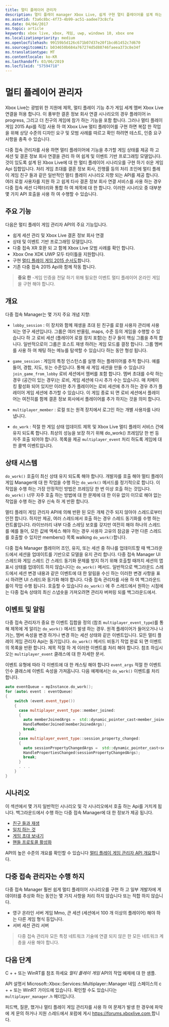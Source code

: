 ```yaml
---
title: 멀티 플레이어 관리자
description: 멀티 플레이 manager Xbox Live, 쉽게 구현 멀티 플레이어를 설계 하는 높은 수준의 API에 알아봅니다.
ms.assetid: f3a6c8bc-4f73-4b99-ac51-aadee73c8cfa
ms.date: 04/04/2017
ms.topic: article
keywords: xbox live, xbox, 게임, uwp, windows 10, xbox one
ms.localizationpriority: medium
ms.openlocfilehash: 99159b5d126c671b07d37e20f1bcd61452c7d670
ms.sourcegitcommit: b034650b684a767274d5d88746faeea373c8e34f
ms.translationtype: MT
ms.contentlocale: ko-KR
ms.lasthandoff: 03/06/2019
ms.locfileid: "57594718"
---
```

# <a name="multiplayer-manager"></a>멀티 플레이어 관리자

Xbox Live는 광범위 한 지원에 제목, 멀티 플레이 기능 추가 게임 세계 멤버 Xbox Live 연결을 허용 합니다.  이 풍부한 결혼 정보 회사 연결 시나리오의 경우 플레이어 in progress, 그리고 더 친구의 게임에 참가 하는 기능을 포함 합니다. 그러나 멀티 플레이 게임 2015 Api를 직접 사용 하 여 Xbox Live 멀티 플레이어를 구현 하면 복잡 한 작업을 위해 상당 수준의 디자인 요구 및 모범 사례를 따르고 확인 하려면 테스트, 인증 요구 사항을 충족 수 있습니다.

다중 접속 관리자를 사용 하면 멀티 플레이어에 기능을 추가할 게임 상태를 제공 하 고 세션 및 결혼 정보 회사 연결을 관리 하 여 쉽게 및 이벤트 기반 프로그래밍 모델입니다. 것이 있도록 설계 된 Xbox Live에 대 한 멀티 플레이어 시나리오를 구현 하기 쉬운 게임 Api 집합입니다. 처리 게임 초대를 결혼 정보 회사, 진행률 등의 처리 조인에 멀티 플레이 게임 친구 들과 같은 일반적인 멀티 플레이 시나리오 지향 되는 API를 제공 합니다. 여러 로컬 사용자를 지원 하 고 쉽게 타사 결혼 정보 회사 연결 서비스를 사용 하는 경우 다중 접속 세션 디렉터리와 통합 하 여 제목에 대 한 합니다. 이러한 시나리오 중 대부분 몇 가지 API 호출을 사용 하 여 수행할 수 있습니다.

## <a name="key-features"></a>주요 기능
다음은 멀티 플레이 게임 관리자 API의 주요 기능입니다.

* 쉽게 세션 관리 및 Xbox Live 결혼 정보 회사 연결
* 상태 및 이벤트 기반 프로그래밍 모델입니다.
* 다중 접속 XR 호환 되 고 함께 Xbox Live 모범 사례를 확인 합니다.
* Xbox One XDK UWP 모두 타이틀을 지원합니다.
* 구현 [멀티 플레이 게임 2015 순서도](https://developer.xboxlive.com/en-us/platform/development/education/Documents/Xbox%20One%20Multiplayer%202015%20Developer%20Flowcharts.aspx)합니다.
* 기존 다중 접속 2015 Api와 함께 작동 합니다.

>**중요 한** -게임 인증을 전달 하기 위해 필요한 이벤트 멀티 플레이어 온라인 게임을 구현 해야 합니다.

## <a name="overview"></a>개요
다중 접속 Manager는 몇 가지 주요 개념 지향:
* `lobby_session` : 이 장치와 함께 재생을 초대 된 친구를 로컬 사용자 관리에 사용 되는 영구 세션입니다. 그룹은 여러 반올림, maps, 수준 등의 게임을 수행할 수 있습니다 하 고 로비 세션 (플레이어 로컬 장치 포함)는 친구 들이 핵심 그룹을 추적 합니다. 일반적으로이 그룹은 호스트 재생 하려는 게임 모드를 결정 합니다. 그룹 멤버를 사용 하 여 채팅 하는 메뉴를 탐색할 수 있습니다 하는 동안 형성 됩니다.

* `game_session` : 게임의 특정 인스턴스를 실행 하는 플레이어를 추적 합니다. 예를 들어, 경합, 지도, 또는 수준입니다. 통해 새 게임 세션을 만들 수 있습니다 `join_game_from_lobby` 로비 세션에서 멤버를 포함 합니다.  멤버 초대를 수락 하는 경우 (공간이 있는 경우)는 로비, 게임 세션에 다시 추가 수는 있습니다. 매 치메이 킹 활성화 되어 있지만 이러한 추가 플레이어는 로비 세션에 추가 하는 경우 추가 플레이어 게임 세션에 추가할 수 있습니다. 이 게임 종료 되 면 로비 세션에서 플레이어는 여전히를 함께 결혼 정보 회사에서 플레이어를 추가 하지는 것을 의미 합니다.

* `multiplayer_member` : 로컬 또는 원격 장치에서 로그인 하는 개별 사용자를 나타냅니다.

* `do_work` : 적절 한 게임 상태 업데이트 제목 및 Xbox Live 멀티 플레이 서비스 간에 유지 되도록 합니다. 최상의 성능을 보장 하기 위해 do_work() 프레임당 한 번 등 자주 호출 되어야 합니다. 목록을 제공 `multiplayer_event` 처리 하도록 게임에 대 한 콜백 이벤트입니다.

## <a name="state-machine"></a>상태 시스템
`do_work()` 호출이 최신 상태 유지 되도록 해야 합니다.  개발자를 호출 해야 멀티 플레이 게임 Manager에 대 한 작업을 수행 하는 `do_work()` 메서드를 정기적으로 합니다. 이 작업을 수행 하는 가장 안정적인 방법은 프레임당 한 번 이상 호출 하는 것입니다. `do_work()` 너무 자주 호출 하는 방법에 대 한 문제에 대 한 이유 없이 이므로 해야 없는 작업을 수행 하는 경우 신속 하 게 반환 합니다.

멀티 플레이 게임 관리자 API에 의해 반환 된 모든 개체 간주 되지 않아야 스레드로부터 안전 합니다. 하지만 제공, 여러 스레드에서 호출 하는 경우 스레드 동기화를 수행 하는 컨트롤입니다. 라이브러리 내부 다중 스레딩 보호를 갖지만 여전히 해야 하나의 스레드를 예를 들어, 모든 값에 액세스 해야 하는 경우 사용자 고유의 잠금을 구현 다른 스레드를 호출할 수 있지만 members() 목록 walking `do_work()`합니다.

다중 접속 Manager 플레이어 조인, 유지, 또는 세션 중 하나를 업데이트할 때 백그라운드에서 세션을 업데이트를 기반으로 모델을 유지 관리 합니다. 다중 접속 Manager UI 스레드와 게임 스레드 간 스레드 동기화 문제를 방지 하기 위해 호출할 때까지 세션의 앱 표시 상태를 업데이트 하지 않습니다는 `do_work()` 메서드. 일반적으로 백그라운드 스레드에서 세션 변경 내용과 같은 이벤트에 대 한 알림을 수신 하는 이러한 변경 사항을 표시 하려면 UI 스레드와 동기화 해야 합니다. 다중 접속 관리자를 사용 하 여 백그라운드를이 작업 수행 됩니다.  호출할 수 있습니다 `do_work()` 에 주 스레드에서 원하는 시점에는 다중 접속 상태의 최신 스냅숏을 가져오려면 관리자 버퍼링 되를 백그라운드에서.

## <a name="events-and-notifications"></a>이벤트 및 알림
다중 접속 관리자가 중요 한 이벤트 집합을 정의 (참조 `multiplayer_event_type`)를 통해 제목에 게 알리는 `do_work()` 메서드 발생 하는 경우. 원격 플레이어가 들어오거나 나가는, 멤버 속성을 변경 하거나 변경 하는 세션 상태와 같은 이벤트입니다. 모든 멀티 플레이 게임 관리자 Api는 동기입니다. `do_work()` 메서드 비동기 작업 완료 되 면 이벤트의 목록을 반환 합니다. 제목 적절 하 게 이러한 이벤트를 처리 해야 합니다. 참조 하십시오는 `multiplayer_event` 클래스에 대 한 자세한 문서.

이벤트 유형에 따라 각 이벤트에 대 한 캐스팅 해야 합니다 `event_args` 적절 한 이벤트 인수 클래스에 이벤트 속성을 가져옵니다. 다음 예제에서는 `do_work()` 이벤트를 처리 합니다.

```cpp
auto eventQueue = mpInstance.do_work();
for (auto& event : eventQueue)
{
    switch (event.event_type())
    {
      case multiplayer_event_type::member_joined:
      {
        auto memberJoinedArgs =  std::dynamic_pointer_cast<member_joined_event_args>(event.event_args());
        HandleMemberJoined(memberJoinedArgs);
        break;
      }
      case multiplayer_event_type::session_property_changed:
      {
        auto sessionPropertyChangedArgs =  std::dynamic_pointer_cast<session_property_changed_event_args>(event.event_args());
        HandlePropertiesChanged(sessionPropertyChangedArgs);
        break;
      }
      . . .
    }
}

```

## <a name="scenarios"></a>시나리오

이 섹션에서 몇 가지 일반적인 시나리오 및 각 시나리오에서 호출 하는 Api를 거치게 됩니다.  백그라운드에서 수행 하는 다중 접속 Manager에 대 한 정보가 제공 됩니다.

* [친구 들과 재생](multiplayer-manager/play-multiplayer-with-friends.md)
* [일치 하는 것](multiplayer-manager/play-multiplayer-with-matchmaking.md)
* [게임 초대 보내기](multiplayer-manager/send-game-invites.md)
* [핸들 프로토콜 활성화](multiplayer-manager/handle-protocol-activation.md)

API의 높은 수준의 개요를 확인할 수 있습니다 [멀티 플레이 게임 관리자 API 개요](multiplayer-manager/multiplayer-manager-api-overview.md)합니다.

## <a name="what-multiplayer-manager-does-not-do"></a>다중 접속 관리자는 수행 하지
다중 접속 Manager 훨씬 쉽게 멀티 플레이어 시나리오를 구현 하 고 일부 개발자에 게 데이터를 추상화 하는 동안는 몇 가지 사항을 처리 하지 않습니다 또는 적합 하지 않습니다.

* 영구 온라인 서버 게임 Mmo, 큰 세션 (세션에서 100 개 이상의 플레이어) 해야 하는 다른 게임 형식 등입니다.
* 서버 세션 관리 서버

>다중 접속 관리자 모든 특정 네트워크 기술에 연결 되지 않은 한 모든 네트워크 계층을 사용 해야 합니다.

## <a name="next-steps"></a>다음 단계

C + + 또는 WinRT를 참조 하세요 *멀티 플레이 게임* API의 작업 예제에 대 한 샘플.

API 설명서 Microsoft::Xbox::Services::Multiplayer::Manager 네임 스페이스의 c + + 또는 WinRT 가이드에 있습니다.  확인할 수도 있습니다는 `multiplayer_manager.h` 헤더입니다.

피드백, 질문, 했거나 멀티 플레이 게임 관리자를 사용 하 여 문제가 발생 한 경우에 파악에 게 문의 하거나 지원 스레드에서 포럼에 게시 [ https://forums.xboxlive.com ](https://forums.xboxlive.com)합니다.
